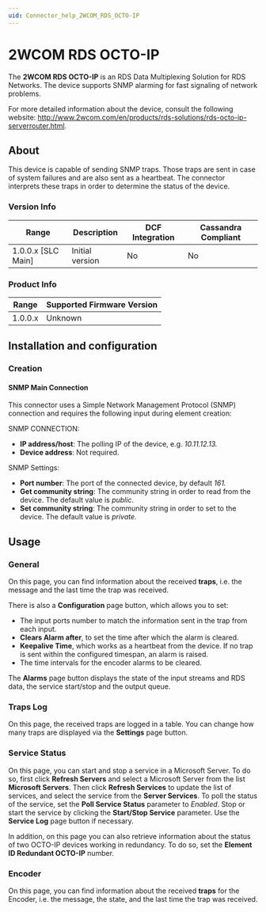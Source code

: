```yaml
---
uid: Connector_help_2WCOM_RDS_OCTO-IP
---
```


# 2WCOM RDS OCTO-IP

The **2WCOM RDS OCTO-IP** is an RDS Data Multiplexing Solution for RDS Networks. The device supports SNMP alarming for fast signaling of network problems.

For more detailed information about the device, consult the following website: <http://www.2wcom.com/en/products/rds-solutions/rds-octo-ip-serverrouter.html>.

## About

This device is capable of sending SNMP traps. Those traps are sent in case of system failures and are also sent as a heartbeat. The connector interprets these traps in order to determine the status of the device.

### Version Info

| Range | Description | DCF Integration | Cassandra Compliant |
|----------------------|-----------------|---------------------|-------------------------|
| 1.0.0.x \[SLC Main\] | Initial version | No                  | No                      |

### Product Info

| Range | Supported Firmware Version |
|------------------|-----------------------------|
| 1.0.0.x          | Unknown                     |

## Installation and configuration

### Creation

#### SNMP Main Connection

This connector uses a Simple Network Management Protocol (SNMP) connection and requires the following input during element creation:

SNMP CONNECTION:

- **IP address/host**: The polling IP of the device, e.g. *10.11.12.13.*
- **Device address**: Not required.

SNMP Settings:

- **Port number**: The port of the connected device, by default *161.*
- **Get community string**: The community string in order to read from the device. The default value is *public*.
- **Set community string**: The community string in order to set to the device. The default value is *private.*

## Usage

### General

On this page, you can find information about the received **traps**, i.e. the message and the last time the trap was received.

There is also a **Configuration** page button, which allows you to set:

- The input ports number to match the information sent in the trap from each input.
- **Clears Alarm after**, to set the time after which the alarm is cleared.
- **Keepalive Time**, which works as a heartbeat from the device. If no trap is sent within the configured timespan, an alarm is raised.
- The time intervals for the encoder alarms to be cleared.

The **Alarms** page button displays the state of the input streams and RDS data, the service start/stop and the output queue.

### Traps Log

On this page, the received traps are logged in a table. You can change how many traps are displayed via the **Settings** page button.

### Service Status

On this page, you can start and stop a service in a Microsoft Server.
To do so, first click **Refresh Servers** and select a Microsoft Server from the list **Microsoft Servers**. Then click **Refresh Services** to update the list of services, and select the service from the **Server Services**. To poll the status of the service, set the **Poll Service Status** parameter to *Enabled*. Stop or start the service by clicking the **Start/Stop Service** parameter. Use the **Service Log** page button if necessary.

In addition, on this page you can also retrieve information about the status of two OCTO-IP devices working in redundancy. To do so, set the **Element ID Redundant OCTO-IP** number.

### Encoder

On this page, you can find information about the received **traps** for the Encoder, i.e. the message, the state, and the last time the trap was received.
